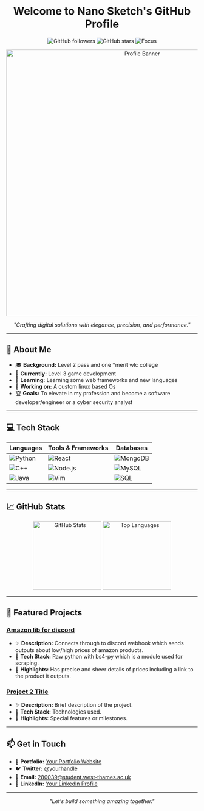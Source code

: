<h1 align="center">Welcome to Nano Sketch's GitHub Profile</h1>

<p align="center">
  <img src="https://img.shields.io/github/followers/yourusername?label=Followers&style=social" alt="GitHub followers" />
  <img src="https://img.shields.io/github/stars/yourusername?label=Stars&style=social" alt="GitHub stars" />
  <img src="https://img.shields.io/badge/Focus-Open%20Source%20&%20Innovation-brightgreen?style=flat-square" alt="Focus" />
</p>

<p align="center">
  <img src="https://imgs.search.brave.com/mF1LT1pTgmlFOvMmq_YIPjFtDOTkH6GXDO3oyER3Pp4/rs:fit:500:0:0:0/g:ce/aHR0cHM6Ly90My5m/dGNkbi5uZXQvanBn/LzA4LzM1LzAzLzM0/LzM2MF9GXzgzNTAz/MzQ1OV81YjM4SHRq/c3NlOGFPSGV0NlBh/Um93SWFDMnYzNm80/My5qcGc" alt="Profile Banner" width="700" />
</p>

<p align="center">
  <i>"Crafting digital solutions with elegance, precision, and performance."</i>
</p>

---

## 🌟 About Me

- 🎓 **Background:** Level 2 pass and one *merit wlc college
- 💼 **Currently:** Level 3 game development
- 🌱 **Learning:** Learning some web frameworks and new languages
- 🚀 **Working on:** A custom linux based Os
- 🏆 **Goals:** To elevate in my profession and become a software developer/engineer or a cyber security analyst

---

## 💻 Tech Stack

| Languages   | Tools & Frameworks     | Databases       |
| ----------- | ---------------------- | --------------- |
| ![Python](https://img.shields.io/badge/-Python-333?style=flat-square&logo=python)  | ![React](https://img.shields.io/badge/-React-333?style=flat-square&logo=react) | ![MongoDB](https://img.shields.io/badge/-MongoDB-333?style=flat-square&logo=mongodb) |
| ![C++](https://img.shields.io/badge/-C++-333?style=flat-square&logo=cplusplus)     | ![Node.js](https://img.shields.io/badge/-Node.js-333?style=flat-square&logo=node.js) | ![MySQL](https://img.shields.io/badge/-MySQL-333?style=flat-square&logo=mysql) |
| ![Java](https://img.shields.io/badge/-Java-333?style=flat-square&logo=java)        | ![Vim](https://img.shields.io/badge/-Vim-333?style=flat-square&logo=vim) | ![SQL](https://img.shields.io/badge/-SQL-333?style=flat-square&logo=postgresql) |


---

## 📈 GitHub Stats

<p align="center">
  <img height="180em" src="https://github-readme-stats.vercel.app/api?username=nano-sketch&show_icons=true&theme=dark&hide_border=true&count_private=true" alt="GitHub Stats" />
  <img height="180em" src="https://github-readme-stats.vercel.app/api/top-langs/?username=nano-sketch&theme=dark&hide_border=true&layout=compact" alt="Top Languages" />
</p>

---

## 🚀 Featured Projects

### [Amazon lib for discord](https://github.com/nano-sketch/salamon-lib)
- ✨ **Description:** Connects through to discord webhook which sends outputs about low/high prices of amazon products.
- 🔧 **Tech Stack:** Raw python with bs4-py which is a module used for scraping.
- 🌟 **Highlights:** Has precise and sheer details of prices including a link to the product it outputs.

### [Project 2 Title](https://github.com/yourusername/project2)
- ✨ **Description:** Brief description of the project.
- 🔧 **Tech Stack:** Technologies used.
- 🌟 **Highlights:** Special features or milestones.

---

## 📫 Get in Touch

- 💼 **Portfolio:** [Your Portfolio Website](https://yourportfolio.com)
- 🐦 **Twitter:** [@yourhandle](https://twitter.com/yourhandle)
- 💌 **Email:** [280039@student.west-thames.ac.uk](mailto:280039@student.west-thames.ac.uk)
- 💬 **LinkedIn:** [Your LinkedIn Profile](https://www.linkedin.com/in/yasin-mogahid-baa213325/)

---

<p align="center">
  <i>"Let’s build something amazing together."</i>
</p>
